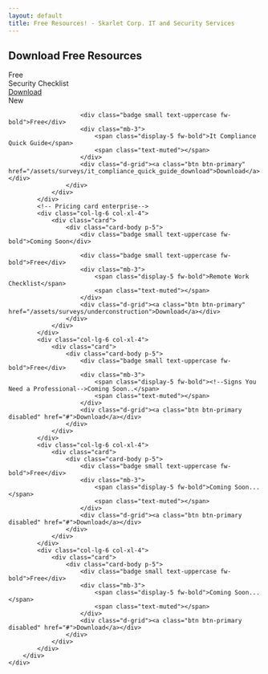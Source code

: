 ```yaml
---
layout: default
title: Free Resources! - Skarlet Corp. IT and Security Services
---
```

<meta name="description" content="Free Resources by Skarlet Corp. Managed IT and Cyber Security Services in Dixie County Florida">

<!-- Download section-->
<section class="bg-light py-5">
    <div class="container px-5 my-5">
        <div class="text-center mb-5">
            <h1 class="fw-bolder"><i class="bi bi-cloud-arrow-down-fill"></i> Download Free Resources</h1>
        </div>
        <div class="row gx-5 justify-content-center">
            <!-- Pricing card free-->
            <div class="col-lg-6 col-xl-4">
                <div class="card mb-5 mb-xl-0">
                    <div class="card-body p-5">
                        <div class="badge small text-uppercase fw-bold">Free</div>
                        <div class="mb-3">
                            <span class="display-5 fw-bold">Security Checklist</span>
                            <span class="text-muted"></span>
                        </div>
                        <div class="d-grid"><a class="btn btn-primary" href="/assets/surveys/security_checklist_download">Download</a></div>
                    </div>
                </div>
            </div>
            <!-- Pricing card pro-->
            <div class="col-lg-6 col-xl-4">
                <div class="card mb-5 mb-xl-0">
                    <div class="card-body p-5">
						<div class="badge small text-uppercase fw-bold">New</div>
						
                        <div class="badge small text-uppercase fw-bold">Free</div>
                        <div class="mb-3">
                            <span class="display-5 fw-bold">It Compliance Quick Guide</span>
                            <span class="text-muted"></span>
                        </div>
                        <div class="d-grid"><a class="btn btn-primary" href="/assets/surveys/it_compliance_quick_guide_download">Download</a></div>
                    </div>
                </div>
            </div>
            <!-- Pricing card enterprise-->
            <div class="col-lg-6 col-xl-4">
                <div class="card">
                    <div class="card-body p-5">
						<div class="badge small text-uppercase fw-bold">Coming Soon</div>
						
                        <div class="badge small text-uppercase fw-bold">Free</div>
                        <div class="mb-3">
                            <span class="display-5 fw-bold">Remote Work Checklist</span>
                            <span class="text-muted"></span>
                        </div>
                        <div class="d-grid"><a class="btn btn-primary" href="/assets/surveys/underconstruction">Download</a></div>
                    </div>
                </div>
            </div>
            <div class="col-lg-6 col-xl-4">
                <div class="card">
                    <div class="card-body p-5">
                        <div class="badge small text-uppercase fw-bold">Free</div>
                        <div class="mb-3">
                            <span class="display-5 fw-bold"><!--Signs You Need a Professional-->Coming Soon..</span>
                            <span class="text-muted"></span>
                        </div>
                        <div class="d-grid"><a class="btn btn-primary disabled" href="#">Download</a></div>
                    </div>
                </div>
            </div>
            <div class="col-lg-6 col-xl-4">
                <div class="card">
                    <div class="card-body p-5">
                        <div class="badge small text-uppercase fw-bold">Free</div>
                        <div class="mb-3">
                            <span class="display-5 fw-bold">Coming Soon...</span>
                            <span class="text-muted"></span>
                        </div>
                        <div class="d-grid"><a class="btn btn-primary disabled" href="#">Download</a></div>
                    </div>
                </div>
            </div>
            <div class="col-lg-6 col-xl-4">
                <div class="card">
                    <div class="card-body p-5">
                        <div class="badge small text-uppercase fw-bold">Free</div>
                        <div class="mb-3">
                            <span class="display-5 fw-bold">Coming Soon...</span>
                            <span class="text-muted"></span>
                        </div>
                        <div class="d-grid"><a class="btn btn-primary disabled" href="#">Download</a></div>
                    </div>
                </div>
            </div>
        </div>
    </div>
</section>